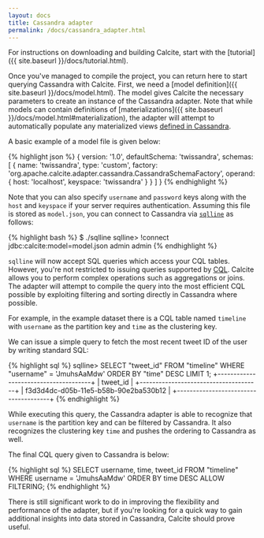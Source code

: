 ```yaml
---
layout: docs
title: Cassandra adapter
permalink: /docs/cassandra_adapter.html
---
```


<!--
{% comment %}
Licensed to the Apache Software Foundation (ASF) under one or more
contributor license agreements.  See the NOTICE file distributed with
this work for additional information regarding copyright ownership.
The ASF licenses this file to you under the Apache License, Version 2.0
(the "License"); you may not use this file except in compliance with
the License.  You may obtain a copy of the License at

http://www.apache.org/licenses/LICENSE-2.0

Unless required by applicable law or agreed to in writing, software
distributed under the License is distributed on an "AS IS" BASIS,
WITHOUT WARRANTIES OR CONDITIONS OF ANY KIND, either express or implied.
See the License for the specific language governing permissions and
limitations under the License.
{% endcomment %}
-->

For instructions on downloading and building Calcite, start with the [tutorial]({{ site.baseurl }}/docs/tutorial.html).

Once you've managed to compile the project, you can return here to start querying Cassandra with Calcite.  First, we need a [model definition]({{ site.baseurl }}/docs/model.html). The model gives Calcite the necessary parameters to create an instance of the Cassandra adapter. Note that while models can contain definitions of [materializations]({{ site.baseurl }}/docs/model.html#materialization), the adapter will attempt to automatically populate any materialized views [defined in Cassandra](https://www.datastax.com/dev/blog/new-in-cassandra-3-0-materialized-views).

A basic example of a model file is given below:

{% highlight json %}
{
  version: '1.0',
  defaultSchema: 'twissandra',
  schemas: [
    {
      name: 'twissandra',
      type: 'custom',
      factory: 'org.apache.calcite.adapter.cassandra.CassandraSchemaFactory',
      operand: {
        host: 'localhost',
        keyspace: 'twissandra'
      }
    } ] }
{% endhighlight %}

Note that you can also specify `username` and `password` keys along with the `host` and `keyspace` if your server requires authentication. Assuming this file is stored as `model.json`, you can connect to Cassandra via [`sqlline`](https://github.com/julianhyde/sqlline) as follows:

{% highlight bash %}
$ ./sqlline sqlline> !connect jdbc:calcite:model=model.json admin admin
{% endhighlight %}

`sqlline` will now accept SQL queries which access your CQL tables. However, you're not restricted to issuing queries supported by [CQL](https://cassandra.apache.org/doc/cql3/CQL-2.2.html). Calcite allows you to perform complex operations such as aggregations or joins. The adapter will attempt to compile the query into the most efficient CQL possible by exploiting filtering and sorting directly in Cassandra where possible.

For example, in the example dataset there is a CQL table named `timeline` with `username` as the partition key and `time` as the clustering key.

We can issue a simple query to fetch the most recent tweet ID of the user by writing standard SQL:

{% highlight sql %}
sqlline> SELECT "tweet_id" FROM "timeline" WHERE "username" = 'JmuhsAaMdw' ORDER BY "time" DESC LIMIT 1; +--------------------------------------+ | tweet_id                             | +--------------------------------------+ | f3d3d4dc-d05b-11e5-b58b-90e2ba530b12 | +--------------------------------------+
{% endhighlight %}

While executing this query, the Cassandra adapter is able to recognize that `username` is the partition key and can be filtered by Cassandra. It also recognizes the clustering key `time` and pushes the ordering to Cassandra as well.

The final CQL query given to Cassandra is below:

{% highlight sql %}
SELECT username, time, tweet_id FROM "timeline" WHERE username = 'JmuhsAaMdw' ORDER BY time DESC ALLOW FILTERING;
{% endhighlight %}

There is still significant work to do in improving the flexibility and performance of the adapter, but if you're looking for a quick way to gain additional insights into data stored in Cassandra, Calcite should prove useful.

